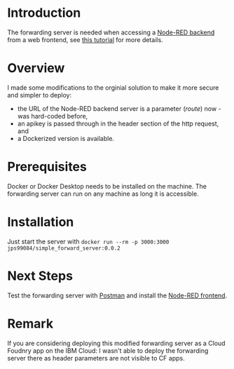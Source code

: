 # Introduction
The forwarding server is needed when accessing a [Node-RED backend](https://github.com/gitjps/Node-RED-Backend-and-Frontend) from a web frontend, see  [this tutorial](https://github.com/thomassuedbroecker/hackathons_and_node-red/tree/master/simple_forward_server) for more details. 

# Overview

I made some modifications to the orginial solution to make it more secure and simpler to deploy:
- the URL of the Node-RED backend server is a parameter (*route*) now - was hard-coded before,
- an apikey is passed through in the header section of the http request, and
- a Dockerized version is available.

# Prerequisites
Docker or Docker Desktop needs to be installed on the machine. The forwarding server can run on any machine as long it is accessible. 

# Installation
Just start the server with `docker run --rm -p 3000:3000 jps99084/simple_forward_server:0.0.2`

# Next Steps
Test the forwarding server with [Postman](https://github.com/gitjps/Node-RED-Backend-and-Frontend/blob/master/simple_forward_server/Node-RED%20Simple%20FS.postman_collection.json) and install the [Node-RED frontend](https://github.com/gitjps/Node-RED-Backend-and-Frontend/tree/master/node-red-frontend).

# Remark
If you are considering deploying this modified forwarding server as a Cloud Foudnry app on the IBM Cloud: I wasn't able to deploy the forwarding server there as header parameters are not visible to CF apps.
